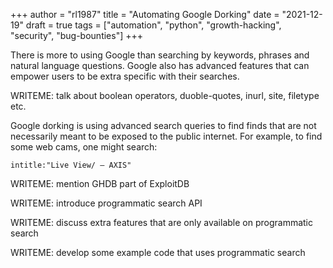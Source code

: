 +++
author = "rl1987"
title = "Automating Google Dorking"
date = "2021-12-19"
draft = true
tags = ["automation", "python", "growth-hacking", "security", "bug-bounties"]
+++

There is more to using Google than searching by keywords, phrases and natural language questions. Google
also has advanced features that can empower users to be extra specific with their searches.

WRITEME: talk about boolean operators, duoble-quotes, inurl, site, filetype etc.

Google dorking is using advanced search queries to find finds that are not necessarily meant to be exposed
to the public internet. For example, to find some web cams, one might search:

```
intitle:"Live View/ — AXIS"
```

WRITEME: mention GHDB part of ExploitDB

WRITEME: introduce programmatic search API

WRITEME: discuss extra features that are only available on programmatic search

WRITEME: develop some example code that uses programmatic search

